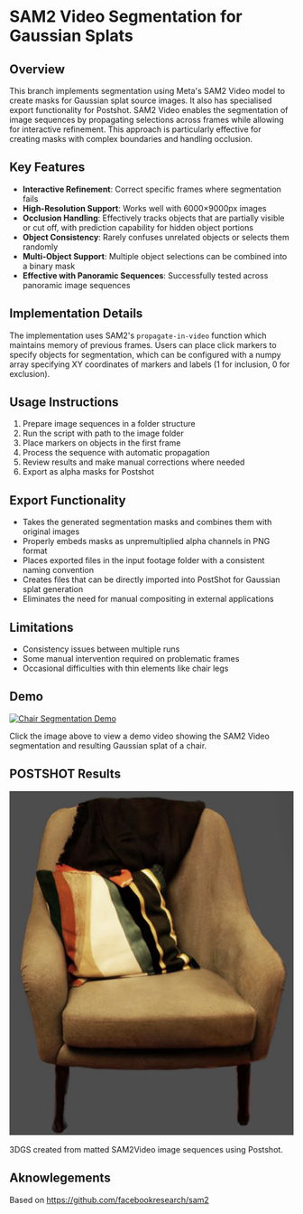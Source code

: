 # SAM2 Video Segmentation for Gaussian Splats

## Overview
This branch implements segmentation using Meta's SAM2 Video model to create masks for Gaussian splat source images. It also has specialised export functionality for Postshot. SAM2 Video enables the segmentation of image sequences by propagating selections across frames while allowing for interactive refinement. This approach is particularly effective for creating masks with complex boundaries and handling occlusion.

## Key Features
- **Interactive Refinement**: Correct specific frames where segmentation fails
- **High-Resolution Support**: Works well with 6000×9000px images
- **Occlusion Handling**: Effectively tracks objects that are partially visible or cut off, with prediction capability for hidden object portions
- **Object Consistency**: Rarely confuses unrelated objects or selects them randomly
- **Multi-Object Support**: Multiple object selections can be combined into a binary mask
- **Effective with Panoramic Sequences**: Successfully tested across panoramic image sequences

## Implementation Details
The implementation uses SAM2's `propagate-in-video` function which maintains memory of previous frames. Users can place click markers to specify objects for segmentation, which can be configured with a numpy array specifying XY coordinates of markers and labels (1 for inclusion, 0 for exclusion).

## Usage Instructions
1. Prepare image sequences in a folder structure
2. Run the script with path to the image folder
3. Place markers on objects in the first frame
4. Process the sequence with automatic propagation
5. Review results and make manual corrections where needed
6. Export as alpha masks for Postshot

## Export Functionality
- Takes the generated segmentation masks and combines them with original images
- Properly embeds masks as unpremultiplied alpha channels in PNG format
- Places exported files in the input footage folder with a consistent naming convention
- Creates files that can be directly imported into PostShot for Gaussian splat generation
- Eliminates the need for manual compositing in external applications
  
## Limitations
- Consistency issues between multiple runs
- Some manual intervention required on problematic frames
- Occasional difficulties with thin elements like chair legs

## Demo
[![Chair Segmentation Demo](https://storage.googleapis.com/anmstorage/Master_class/Thumbnail_chair.PNG)](https://storage.googleapis.com/anmstorage/Master_class/chair_demo_video.mp4)

Click the image above to view a demo video showing the SAM2 Video segmentation and resulting Gaussian splat of a chair.

## POSTSHOT Results 
![3D Gaussian Splatting Chair Rendering](PostShot_3DGS_results/chair_3DGS.png)

3DGS created from matted SAM2Video image sequences using Postshot.

## Aknowlegements 
Based on https://github.com/facebookresearch/sam2
